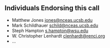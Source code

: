 ## Individuals Endorsing this call

- Matthew Jones <jones@nceas.ucsb.edu>
- Mark Schildhauer <schild@nceas.ucsb.edu>
- Steph Hampton <s.hampton@wsu.edu>
- W. Christopher Lenhardt <clenhardt@renci.org>
- ...



